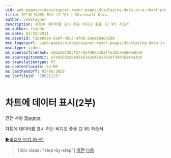 ```yaml
---
uid: web-pages/videos/aspnet-razor-pages/displaying-data-in-a-chart-part-2
title: 차트에 데이터 표시 (2 부) | Microsoft Docs
author: JoeStagner
description: 차트에 데이터를 표시 하는 비디오 좋을 (2 부) 자습서
ms.author: riande
ms.date: 02/25/2011
ms.assetid: f28e8c8e-5e0f-4bc3-af69-2e6e18a6d100
msc.legacyurl: /web-pages/videos/aspnet-razor-pages/displaying-data-in-a-chart-part-2
msc.type: video
ms.openlocfilehash: c6ba20f28cf577defd9d5262ffe3b576a90aeb59
ms.sourcegitcommit: e7e91932a6e91a63e2e46417626f39d6b244a3ab
ms.translationtype: MT
ms.contentlocale: ko-KR
ms.lasthandoff: 03/06/2020
ms.locfileid: "78521123"
---
```

# <a name="displaying-data-in-a-chart-part-2"></a>차트에 데이터 표시(2부)

만든 사람 [Stagner](https://github.com/JoeStagner)

차트에 데이터를 표시 하는 비디오 좋을 (2 부) 자습서

[&#9654;비디오 보기 (9 분)](https://channel9.msdn.com/Blogs/ASP-NET-Site-Videos/displaying-data-in-a-chart-(part-2))

> [!div class="step-by-step"]
> [이전](displaying-data-in-a-chart-part-1.md)
> [다음](working-with-files.md)

